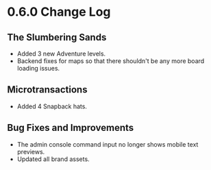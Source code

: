# 0.6.0 Change Log

## The Slumbering Sands
- Added 3 new Adventure levels.
- Backend fixes for maps so that there shouldn't be any more board loading issues.

## Microtransactions
- Added 4 Snapback hats.

## Bug Fixes and Improvements
- The admin console command input no longer shows mobile text previews.
- Updated all brand assets.
